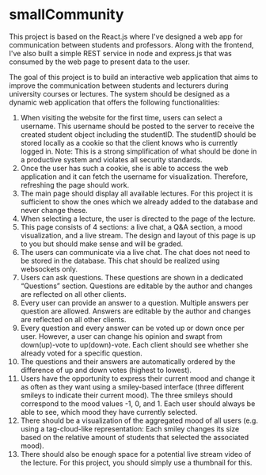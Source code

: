 # smallCommunity

This project is based on the React.js where I've designed a web app for communication between students and professors. Along with the frontend, I've also built a simple REST service in node and express.js that was consumed by the web page to present data to the user. 

The goal of this project is to build an interactive web application that aims to improve the communication between students and lecturers during university courses or lectures. The system should be designed as a dynamic web application that offers the following functionalities: 

1. When visiting the website for the first time, users can select a username. This username should be posted to the server to receive the created student object including the studentID. The studentID should be stored locally as a cookie so that the client knows who is currently logged in. Note: This is a strong simplification of what should be done in a productive system and violates all security standards.
2. Once the user has such a cookie, she is able to access the web application and it can fetch the username for visualization. Therefore, refreshing the page should work.
3. The main page should display all available lectures. For this project it is sufficient to show the ones which we already added to the database and never change these.
4. When selecting a lecture, the user is directed to the page of the lecture.
5. This page consists of 4 sections: a live chat, a Q&A section, a mood visualization, and a live stream. The design and layout of this page is up to you but should make sense and will be graded.
6. The users can communicate via a live chat. The chat does not need to be stored in the database. This chat should be realized using websockets only.
7. Users can ask questions. These questions are shown in a dedicated “Questions” section. Questions are editable by the author and changes are reflected on all other clients.
8. Every user can provide an answer to a question. Multiple answers per question are allowed. Answers are editable by the author and changes are reflected on all other clients.
9. Every question and every answer can be voted up or down once per user. However, a user can change his opinion and swapt from down(up)-vote to up(down)-vote. Each client should see whether she already voted for a specific question.
10. The questions and their answers are automatically ordered by the difference of up and down votes (highest to lowest).
11. Users have the opportunity to express their current mood and change it as often as they want using a smiley-based interface (three different smileys to indicate their current mood). The three smileys should correspond to the mood values -1, 0, and 1. Each user should always be able to see, which mood they have currently selected.
12. There should be a visualization of the aggregated mood of all users (e.g. using a tag-cloud-like representation: Each smiley changes its size based on the relative amount of students that selected the associated mood).
13. There should also be enough space for a potential live stream video of the lecture. For this project, you should simply use a thumbnail for this.
